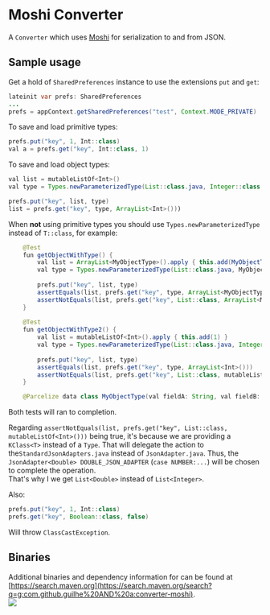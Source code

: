 # Moshi Converter
A `Converter` which uses [Moshi][1] for serialization to and from JSON.

## Sample usage
Get a hold of `SharedPreferences` instance to use the extensions `put` and `get`:
```java
lateinit var prefs: SharedPreferences
...
prefs = appContext.getSharedPreferences("test", Context.MODE_PRIVATE)
```

To save and load primitive types:
```java
prefs.put("key", 1, Int::class)
val a = prefs.get("key", Int::class, 1)
```

To save and load object types:
```java
val list = mutableListOf<Int>()
val type = Types.newParameterizedType(List::class.java, Integer::class.java)

prefs.put("key", list, type)
list = prefs.get("key", type, ArrayList<Int>()))
```

When __not__ using primitive types you should use `Types.newParameterizedType` instead of `T::class`, for example:
```java
    @Test
    fun getObjectWithType() {
        val list = ArrayList<MyObjectType>().apply { this.add(MyObjectType("string", 1, true)) }
        val type = Types.newParameterizedType(List::class.java, MyObjectType::class.java)
        
        prefs.put("key", list, type)
        assertEquals(list, prefs.get("key", type, ArrayList<MyObjectType>()))
        assertNotEquals(list, prefs.get("key", List::class, ArrayList<MyObjectType>()))
    }
    
    @Test
    fun getObjectWithType2() {
        val list = mutableListOf<Int>().apply { this.add(1) }
        val type = Types.newParameterizedType(List::class.java, Integer::class.java)
        
        prefs.put("key", list, type)
        assertEquals(list, prefs.get("key", type, ArrayList<Int>()))
        assertNotEquals(list, prefs.get("key", List::class, mutableListOf<Int>()))
    }

    @Parcelize data class MyObjectType(val fieldA: String, val fieldB: Int, val fieldC: Boolean) : Parcelable
```
Both tests will ran to completion.

Regarding `assertNotEquals(list, prefs.get("key", List::class, mutableListOf<Int>()))` being true, it's because we are providing a `KClass<T>` instead of a `Type`. That will delegate the action to the`StandardJsonAdapters.java` instead of `JsonAdapter.java`. Thus, the `JsonAdapter<Double> DOUBLE_JSON_ADAPTER` (`case NUMBER:...`) will be chosen to complete the operation.  
That's why I we get `List<Double>` instead of `List<Integer>`.

Also:
```java
prefs.put("key", 1, Int::class)
prefs.get("key", Boolean::class, false)
```

Will throw `ClassCastException`.

## Binaries
Additional binaries and dependency information for can be found at [https://search.maven.org](https://search.maven.org/search?q=g:com.github.guilhe%20AND%20a:converter-moshi).  
<a href='https://bintray.com/gdelgado/android/SharedPrefs-ktx%3Amoshi?source=watch' alt='Get automatic notifications about new "SharedPrefs-ktx:moshi" versions'><img src='https://www.bintray.com/docs/images/bintray_badge_bw.png'></a>

 [1]: https://github.com/square/moshi